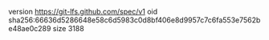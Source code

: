 version https://git-lfs.github.com/spec/v1
oid sha256:66636d5286648e58c6d5983c0d8bf406e8d9957c7c6fa553e7562be48ae0c289
size 3188
